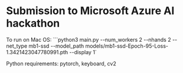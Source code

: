 # Submission to Microsoft Azure AI hackathon

To run on Mac OS:
```python3 main.py --num_workers 2 --nhands 2 --net_type mb1-ssd --model_path models/mb1-ssd-Epoch-95-Loss-1.3421423047780991.pth --display 1`

Python requirements:
pytorch, keyboard, cv2

